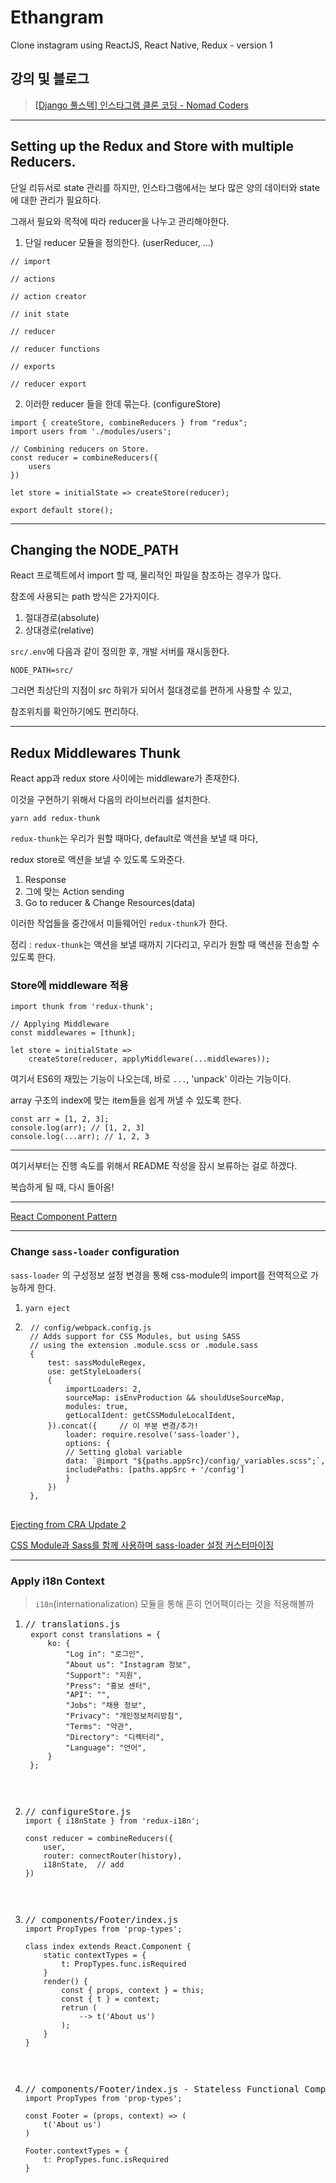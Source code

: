 # Ethangram

Clone instagram using ReactJS, React Native, Redux - version 1

## 강의 및 블로그
> [[Django 풀스택] 인스타그램 클론 코딩 - Nomad Coders](https://academy.nomadcoders.co/courses/enrolled/216935)

*****

## Setting up the Redux and Store with multiple Reducers.

단일 리듀서로 state 관리를 하지만, 인스타그램에서는 보다 많은 양의 데이터와 state에 대한 관리가 필요하다.

그래서 필요와 목적에 따라 reducer을 나누고 관리해야한다.

1. 단일 reducer 모듈을 정의한다. (userReducer, ...)
<pre>
<code>// import

// actions

// action creator

// init state

// reducer

// reducer functions

// exports

// reducer export</code>
</pre>

2. 이러한 reducer 들을 한데 묶는다. (configureStore)
<pre>
<code>import { createStore, combineReducers } from "redux";
import users from './modules/users';

// Combining reducers on Store.
const reducer = combineReducers({
    users
})

let store = initialState => createStore(reducer);

export default store();</code>
</pre>

*****

## Changing the NODE_PATH

React 프로젝트에서 import 할 때, 물리적인 파일을 참조하는 경우가 많다.

참조에 사용되는 path 방식은 2가지이다.

1. 절대경로(absolute)
2. 상대경로(relative)

`src/.env`에 다음과 같이 정의한 후, 개발 서버를 재시동한다.

<code>NODE_PATH=src/</code>

그러면 최상단의 지점이 src 하위가 되어서 절대경로를 편하게 사용할 수 있고,

참조위치를 확인하기에도 편리하다.

*****

## Redux Middlewares Thunk

React app과 redux store 사이에는 middleware가 존재한다.

이것을 구현하기 위해서 다음의 라이브러리를 설치한다.

`yarn add redux-thunk`

`redux-thunk`는 우리가 원할 때마다, default로 액션을 보낼 때 마다,

redux store로 액션을 보낼 수 있도록 도와준다.

1. Response
2. 그에 맞는 Action sending
3. Go to reducer & Change Resources(data)

이러한 작업들을 중간에서 미들웨어인 `redux-thunk`가 한다.

정리 : `redux-thunk`는 액션을 보낼 때까지 기다리고, 우리가 원할 때 액션을 전송할 수 있도록 한다.

### Store에 middleware 적용

<pre>
<code>import thunk from 'redux-thunk';

// Applying Middleware
const middlewares = [thunk];

let store = initialState => 
    createStore(reducer, applyMiddleware(...middlewares));</code>
</pre>

여기서 ES6의 재밌는 기능이 나오는데, 바로 `...`, 'unpack' 이라는 기능이다.

array 구조의 index에 맞는 item들을 쉽게 꺼낼 수 있도록 한다.


<pre>
<code>const arr = [1, 2, 3];
console.log(arr); // [1, 2, 3]
console.log(...arr); // 1, 2, 3</code>
</pre>

*****

여기서부터는 진행 속도를 위해서 README 작성을 잠시 보류하는 걸로 하겠다.

복습하게 될 때, 다시 돌아옴!

*****

[React Component Pattern](https://levelup.gitconnected.com/react-component-patterns-ab1f09be2c82)

*****

### Change `sass-loader` configuration

`sass-loader` 의 구성정보 설정 변경을 통해 css-module의 import를 전역적으로 가능하게 한다.

1. `yarn eject`
2. 
    <pre>
    <code>// config/webpack.config.js
    // Adds support for CSS Modules, but using SASS
    // using the extension .module.scss or .module.sass
    {
        test: sassModuleRegex,
        use: getStyleLoaders(
        {
            importLoaders: 2,
            sourceMap: isEnvProduction && shouldUseSourceMap,
            modules: true,
            getLocalIdent: getCSSModuleLocalIdent,
        }).concat({     // 이 부분 변경/추가!
            loader: require.resolve('sass-loader'),
            options: {
            // Setting global variable
            data: `@import "${paths.appSrc}/config/_variables.scss";`,
            includePaths: [paths.appSrc + '/config']
            }
        })
    },</code>
    </pre>

[Ejecting from CRA Update 2](https://www.youtube.com/watch?v=rZOduIgjKYI&feature=youtu.be)

[CSS Module과 Sass를 함께 사용하며 sass-loader 설정 커스터마이징](https://velog.io/@dever/CSS-Module%EA%B3%BC-Sass%EB%A5%BC-%ED%95%A8%EA%BB%98-%EC%82%AC%EC%9A%A9%ED%95%98%EB%A9%B0-sass-loader-%EC%84%A4%EC%A0%95-%EC%BB%A4%EC%8A%A4%ED%84%B0%EB%A7%88%EC%9D%B4%EC%A7%95-mpjoa307pt)

*****

### Apply i18n Context

> `i18n`(internationalization) 모듈을 통해 흔히 언어팩이라는 것을 적용해볼까

1.  
    <pre>// translations.js
    <code>export const translations = {
        ko: {
            "Log in": "로그인",
            "About us": "Instagram 정보",
            "Support": "지원",
            "Press": "홍보 센터",
            "API": "",
            "Jobs": "채용 정보",
            "Privacy": "개인정보처리방침",
            "Terms": "약관",
            "Directory": "디렉터리",
            "Language": "언어",
        }
    };</code><pre>

2.  <pre>// configureStore.js
    <code>import { i18nState } from 'redux-i18n';
    
    const reducer = combineReducers({
        user,
        router: connectRouter(history),
        i18nState,  // add
    })</code><pre>

3.  <pre>// components/Footer/index.js
    <code>import PropTypes from 'prop-types';
    
    class index extends React.Component {
        static contextTypes = {
            t: PropTypes.func.isRequired
        }
        render() {
            const { props, context } = this;
            const { t } = context;
            retrun (
                --> t('About us')
            );
        }
    }</code><pre>

4.  <pre>// components/Footer/index.js - Stateless Functional Component
    <code>import PropTypes from 'prop-types';
    
    const Footer = (props, context) => (
        t('About us')
    )

    Footer.contextTypes = {
        t: PropTypes.func.isRequired
    }</code><pre>